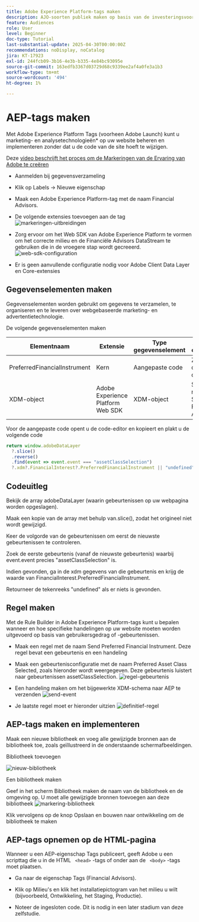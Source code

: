 ```yaml
---
title: Adobe Experience Platform-tags maken
description: AJO-soorten publiek maken op basis van de investeringsvoorkeuren van de gebruiker (voorraden, obligaties, cd's)
feature: Audiences
role: User
level: Beginner
doc-type: Tutorial
last-substantial-update: 2025-04-30T00:00:00Z
recommendations: noDisplay, noCatalog
jira: KT-17923
exl-id: 244fcb09-3b16-4e3b-b335-4e84bc93095e
source-git-commit: 163edfb3367d03729d68c9339ee2af4a0fe3a1b3
workflow-type: tm+mt
source-wordcount: '494'
ht-degree: 1%

---
```


# AEP-tags maken

Met Adobe Experience Platform Tags (voorheen Adobe Launch) kunt u marketing- en analysetechnologieën* op uw website beheren en implementeren zonder dat u de code van de site hoeft te wijzigen.

Deze [ video beschrijft het proces om de Markeringen van de Ervaring van Adobe te creëren ](https://experienceleague.adobe.com/nl/playlists/experience-platform-get-started-with-tags)

* Aanmelden bij gegevensverzameling
* Klik op Labels -> Nieuwe eigenschap
* Maak een Adobe Experience Platform-tag met de naam Financial Advisors.

* De volgende extensies toevoegen aan de tag
  ![ markeringen-uitbreidingen ](assets/tags-extensions.png)

* Zorg ervoor om het Web SDK van Adobe Experience Platform te vormen om het correcte milieu en de Financiële Advisors DataStream te gebruiken die in de vroegere stap wordt gecreeerd.
  ![ web-sdk-configuration ](assets/web-sdk-configuration.png)

* Er is geen aanvullende configuratie nodig voor Adobe Client Data Layer en Core-extensies

## Gegevenselementen maken

Gegevenselementen worden gebruikt om gegevens te verzamelen, te organiseren en te leveren over webgebaseerde marketing- en advertentietechnologie.

De volgende gegevenselementen maken

| Elementnaam | Extensie | Type gegevenselement | Aanvullende opmerkingen |
|------------------------------|-----------------------------------|-------------------|------------------------------------------------------------------------------------------------------------------------------------------------------------------|
| PreferredFinancialInstrument | Kern | Aangepaste code | Zie de onderstaande opmerking |
| XDM-object | Adobe Experience Platform Web SDK | XDM-object | Selecteer uw milieu en het Schema van Financiële Advisors |


Voor de aangepaste code opent u de code-editor en kopieert en plakt u de volgende code

```javascript
return window.adobeDataLayer
  ?.slice()
  .reverse()
  .find(event => event.event === "assetClassSelection")
  ?.xdm?.FinancialInterest?.PreferredFinancialInstrument || "undefined";
```

## Codeuitleg

Bekijk de array adobeDataLayer (waarin gebeurtenissen op uw webpagina worden opgeslagen).

Maak een kopie van de array met behulp van.slice(), zodat het origineel niet wordt gewijzigd.

Keer de volgorde van de gebeurtenissen om eerst de nieuwste gebeurtenissen te controleren.

Zoek de eerste gebeurtenis (vanaf de nieuwste gebeurtenis) waarbij event.event precies &quot;assetClassSelection&quot; is.

Indien gevonden, ga in de xdm gegevens van die gebeurtenis en krijg de waarde van FinancialInterest.PreferredFinancialInstrument.

Retourneer de tekenreeks &quot;undefined&quot; als er niets is gevonden.



## Regel maken

Met de Rule Builder in Adobe Experience Platform-tags kunt u bepalen wanneer en hoe specifieke handelingen op uw website moeten worden uitgevoerd op basis van gebruikersgedrag of -gebeurtenissen.

* Maak een regel met de naam Send Preferred Financial Instrument. Deze regel bevat een gebeurtenis en een handeling


* Maak een gebeurtenisconfiguratie met de naam Preferred Asset Class Selected, zoals hieronder wordt weergegeven. Deze gebeurtenis luistert naar gebeurtenissen assetClassSelection.
  ![ regel-gebeurtenis ](assets/rule-event.png)


* Een handeling maken om het bijgewerkte XDM-schema naar AEP te verzenden
  ![ send-event ](assets/rule-send-event.png)

* Je laatste regel moet er hieronder uitzien
  ![ definitief-regel ](assets/final-rule.png)

## AEP-tags maken en implementeren


Maak een nieuwe bibliotheek en voeg alle gewijzigde bronnen aan de bibliotheek toe, zoals geïllustreerd in de onderstaande schermafbeeldingen.

Bibliotheek toevoegen

![ nieuw-bibliotheek ](assets/tag-add-library.png)

Een bibliotheek maken

Geef in het scherm Bibliotheek maken de naam van de bibliotheek en de omgeving op.
U moet alle gewijzigde bronnen toevoegen aan deze bibliotheek
![ markering-bibliotheek ](assets/tag-build-library.png)

Klik vervolgens op de knop Opslaan en bouwen naar ontwikkeling om de bibliotheek te maken

## AEP-tags opnemen op de HTML-pagina

Wanneer u een AEP-eigenschap Tags publiceert, geeft Adobe u een scripttag die u in de HTML ``` <head>``` -tags of onder aan de ``` <body>``` -tags moet plaatsen.

* Ga naar de eigenschap Tags (Financial Advisors).

* Klik op Milieu&#39;s en klik het installatiepictogram van het milieu u wilt (bijvoorbeeld, Ontwikkeling, het Staging, Productie).

* Noteer de ingesloten code. Dit is nodig in een later stadium van deze zelfstudie.
